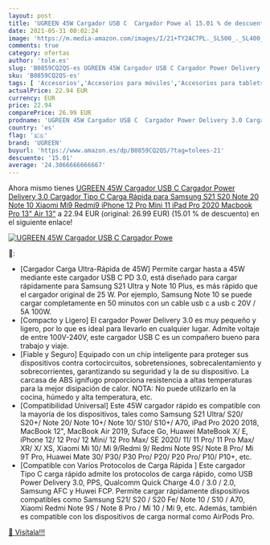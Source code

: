 ```yaml
---
layout: post
title: 'UGREEN 45W Cargador USB C  Cargador Powe al 15.01 % de descuento'
date: 2021-05-31 00:02:24
image: 'https://m.media-amazon.com/images/I/21+TY2AC7PL._SL500_._SL400_.jpg'
comments: true
category: ofertas
author: 'tole.es'
slug: 'B0859CQ2QS-es UGREEN 45W Cargador USB C Cargador Power Delivery 3.0...'
sku: 'B0859CQ2QS-es'
tags: [ 'Accesorios','Accesorios para móviles','Accesorios para tablets','Cargadores de móvil de red','Cargadores para móviles','Cargadores y adaptadores para tablets','Comunicación móvil y accesorios','Electrónica','Informática','ipad','iphone','ugreen', ]
actualPrice: 22.94 EUR
currency: EUR
price: 22.94
comparePrice: 26.99 EUR
prodname: 'UGREEN 45W Cargador USB C  Cargador Power Delivery 3.0 Cargador Tipo C Carga Rápida para Samsung S21 S20 Note 20 Note 10 Xiaomi Mi9 Redmi9 iPhone 12 Pro Mini 11 iPad Pro 2020 Macbook Pro 13" Air 13"'
country: 'es'
flag: '🇪🇸'
brand: 'UGREEN'
buyurl: 'https://www.amazon.es/dp/B0859CQ2QS/?tag=tolees-21'
descuento: '15.01'
average: '24.3066666666667'
---
```


Ahora mismo tienes [UGREEN 45W Cargador USB C  Cargador Power Delivery 3.0 Cargador Tipo C Carga Rápida para Samsung S21 S20 Note 20 Note 10 Xiaomi Mi9 Redmi9 iPhone 12 Pro Mini 11 iPad Pro 2020 Macbook Pro 13" Air 13"](https://www.amazon.es/dp/B0859CQ2QS/?tag=tolees-21) a 22.94 EUR (original: 26.99 EUR) (15.01 %  de descuento) en el siguiente enlace!

[![UGREEN 45W Cargador USB C  Cargador Powe](https://m.media-amazon.com/images/I/21+TY2AC7PL._SL500_._SL400_.jpg)](https://www.amazon.es/dp/B0859CQ2QS/?tag=tolees-21)

🔎:

- [Cargador Carga Ultra-Rápida de 45W] Permite cargar hasta a 45W mediante este cargador USB C PD 3.0, está diseñado para cargar rápidamente para Samsung S21 Ultra y Note 10 Plus, es más rápido que el cargador original de 25 W. Por ejemplo, Samsung Note 10 se puede cargar completamente en 50 minutos con un cable usb c a usb c 20V / 5A 100W.
- [Compacto y Ligero] El cargador Power Delivery 3.0 es muy pequeño y ligero, por lo que es ideal para llevarlo en cualquier lugar. Admite voltaje de entre 100V-240V, este cargador USB C es un compañero bueno para trabajo y viaje.
- [Fiable y Seguro] Equipado con un chip inteligente para proteger sus dispositivos contra cortocircuitos, sobretensiones, sobrecalentamiento y sobrecorrientes, garantizando su seguridad y la de su dispositivo. La carcasa de ABS ignífugo proporciona resistencia a altas temperaturas para la mejor disipación de calor. NOTA: No puede utilizarlo en la cocina, húmedo y alta temperatura, etc.
- [Compatibilidad Universal] Este 45W cargador rápido es compatible con la mayoría de los dispositivos, tales como Samsung S21 Ultra/ S20/ S20+/ Note 20/ Note 10+/ Note 10/ S10/ S10+/ A70, iPad Pro 2020 2018, MacBook 12", MacBook Air 2019, Suface Go, Huawei MateBook X/ E, iPhone 12/ 12 Pro/ 12 Mini/ 12 Pro Max/ SE 2020/ 11/ 11 Pro/ 11 Pro Max/ XR/ X/ XS, Xiaomi Mi 10/ Mi 9/Redmi 9/ Redmi Note 9S/ Note 8 Pro/ Mi 9T Pro, Huawei Mate 30/ P30/ P30 Pro/ P20/ P20 Pro/ P10/ P10+, etc.
- [Compatible con Varios Protocolos de Carga Rápida ] Este cargador Tipo C carga rápido admite los protocolos de carga rápido, como USB Power Delivery 3.0, PPS, Qualcomm Quick Charge 4.0 / 3.0 / 2.0, Samsung AFC y Huwei FCP. Permite cargar rápidamente dispositivos compatibles como Samsung S21/ S20 / S20 Fe/ Note 10 / S10 / A70, Xiaomi Redmi Note 9S / Note 8 Pro / Mi 10 / Mi 9, etc. Además, también es compatible con los dispositivos de carga normal como AirPods Pro.

[🛒 Visítala!!!](https://www.amazon.es/dp/B0859CQ2QS/?tag=tolees-21)
